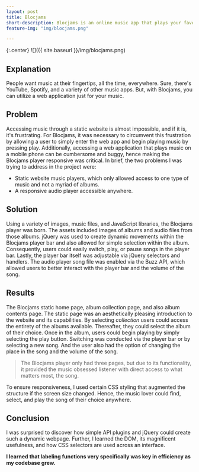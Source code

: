 ```yaml
---
layout: post
title: Blocjams
short-description: Blocjams is an online music app that plays your favorite music.
feature-img: "img/blocjams.png"

---
```


{:.center}
![]({{ site.baseurl }}/img/blocjams.png)

## Explanation

People want music at their fingertips, all the time, everywhere. Sure, there's YouTube, Spotify, and a variety of other music apps. But, with Blocjams, you can utilize a web application just for your music.

## Problem

Accessing music through a static website is almost impossible, and if it is, it's frustrating. For Blocjams, it was necessary to circumvent this frustration by allowing a user to simply enter the web app and begin playing music by pressing play. 
Additionally, accessing a web application that plays music on a mobile phone can be cumbersome and buggy, hence making the Blocjams player responsive was critical. In brief, the two problems I was trying to address in the project were:


* Static website music players, which only allowed access to one type of music and not a myriad of albums.
* A responsive audio player accessible anywhere. 

## Solution

Using a variety of images, music files, and JavaScript libraries, the Blocjams player was born. The assets included images of albums and audio files from those albums. jQuery was used to create dynamic movements within the Blocjams player bar and also allowed for simple selection within the album. 
Consequently, users could easily switch, play, or pause songs in the player bar. Lastly, the player bar itself was adjustable via jQuery selectors and handlers. The audio player song file was enabled via the Buzz API, which allowed users to better interact with the player bar and the volume of the song. 

## Results

The Blocjams static home page, album collection page, and also album contents page. The static page was an aesthetically pleasing introduction to the website and its capabilities. By selecting _collection_ users could access the entirety of the albums available. 
Thereafter, they could select the album of their choice. Once in the album, users could begin playing by simply selecting the play button. Switching was conducted via the player bar or by selecting a new song. And the user also had the option of changing the place in the song and the volume of the song. 

> The Blocjams player only had three pages, but due to its functionality, it provided the music obsessed listener with direct access to what matters most, the song. 

To ensure responsiveness, I used certain CSS styling that augmented the structure if the screen size changed. Hence, the music lover could find, select, and play the song of their choice anywhere. 

## Conclusion

I was surprised to discover how simple API plugins and jQuery could create such a dynamic webpage. Further, I learned the DOM, its magnificent usefulness, and how CSS selectors are used across an interface. 

 **I learned that labeling functions very specifically was key in efficiency as my codebase grew.**  


